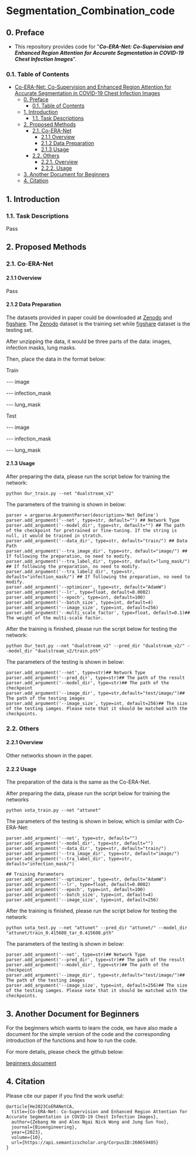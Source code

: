 # Segmentation_Combination_code

## 0. Preface

- This repository provides code for "_**Co-ERA-Net: Co-Supervision and Enhanced Region Attention for Accurate Segmentation in COVID-19 Chest Infection Images**_". 

### 0.1. Table of Contents

- [Co-ERA-Net: Co-Supervision and Enhanced Region Attention for Accurate Segmentation in COVID-19 Chest Infection Images](#)
  - [0. Preface](#)
    - [0.1. Table of Contents](#)
  - [1. Introduction](#)
    - [1.1. Task Descriptions](#)
  - [2. Proposed Methods](#)
    - [2.1. Co-ERA-Net](#)
      - [2.1.1 Overview](#)
      - [2.1.2 Data Preparation](#)
      - [2.1.3 Usage](#)
    - [2.2. Others](#)
      - [2.2.1. Overview](#)
      - [2.2.2. Usage](#)
  - [3. Another Document for Beginners](#)
  - [4. Citation](#)


## 1. Introduction

### 1.1. Task Descriptions

Pass

## 2. Proposed Methods

### 2.1. Co-ERA-Net

#### 2.1.1 Overview

Pass

#### 2.1.2 Data Preparation

The datasets provided in paper could be downloaded at [Zenodo](https://zenodo.org/records/3757476#.Xp0FhB9fgUE) and [figshare](https://figshare.com/articles/dataset/MedSeg_Covid_Dataset_1/13521488). The [Zenodo](https://zenodo.org/records/3757476#.Xp0FhB9fgUE) dataset is the training set while [figshare](https://figshare.com/articles/dataset/MedSeg_Covid_Dataset_1/13521488) dataset is the testing set.

After unzipping the data, it would be three parts of the data: images, infection masks, lung masks.

Then, place the data in the format below:

Train

--- image

--- infection_mask

--- lung_mask

Test

--- image

--- infection_mask

--- lung_mask


#### 2.1.3 Usage

After preparing the data, please run the script below for training the network:

`python Our_train.py --net "dualstream_v2"`

The parameters of the training is shown in below:

```
parser = argparse.ArgumentParser(description='Net Define')
parser.add_argument('--net', type=str, default="") ## Network Type
parser.add_argument('--model_dir', type=str, default="") ## The path of the checkpoint for pretrained or fine-tuning. If the string is null, it would be trained in stratch. 
parser.add_argument('--data_dir', type=str, default="train/") ## Data Path
parser.add_argument('--tra_image_dir', type=str, default="image/") ## If following the preparation, no need to modify.
parser.add_argument('--tra_label_dir', type=str, default="lung_mask/") ## If following the preparation, no need to modify.
parser.add_argument('--tra_label2_dir', type=str, default="infection_mask/") ## If following the preparation, no need to modify.
parser.add_argument('--optimizer', type=str, default="AdamW") 
parser.add_argument('--lr', type=float, default=0.0002)
parser.add_argument('--epoch', type=int, default=100)
parser.add_argument('--batch_size', type=int, default=4)
parser.add_argument('--image_size', type=int, default=256)
parser.add_argument('--multi_scale_factor', type=float, default=0.1)## The weight of the multi-scale factor.
```

After the training is finished, please run the script below for testing the network:

`python Our_test.py --net "dualstream_v2" --pred_dir "dualstream_v2/" --model_dir "dualstream_v2/train.pth"`

The parameters of the testing is shown in below:

```
parser.add_argument('--net', type=str)## Network Type
parser.add_argument('--pred_dir', type=str)## The path of the result
parser.add_argument('--model_dir', type=str)## The path of the checkpoint
parser.add_argument('--image_dir', type=str,default="test/image/")## The path of the testing images
parser.add_argument('--image_size', type=int, default=256)## The size of the testing iamges. Please note that it should be matched with the checkpoints.
```

### 2.2. Others

#### 2.2.1 Overview

Other networks shown in the paper.

#### 2.2.2 Usage

The preparation of the data is the same as the Co-ERA-Net.

After preparing the data, please run the script below for training the networks

`python sota_train.py --net "attunet"`

The parameters of the testing is shown in below, which is similar with Co-ERA-Net:

```
parser.add_argument('--net', type=str, default="")
parser.add_argument('--model_dir', type=str, default="")
parser.add_argument('--data_dir', type=str, default="train/")
parser.add_argument('--tra_image_dir', type=str, default="image/")
parser.add_argument('--tra_label_dir', type=str, default="infection_mask/")

## Training Parameters 
parser.add_argument('--optimizer', type=str, default="AdamW")
parser.add_argument('--lr', type=float, default=0.0002)
parser.add_argument('--epoch', type=int, default=100)
parser.add_argument('--batch_size', type=int, default=4)
parser.add_argument('--image_size', type=int, default=256)
```

After the training is finished, please run the script below for testing the network:

`python sota_test.py --net "attunet" --pred_dir "attunet/" --model_dir "attunet/train_0.415608_tar_0.415608.pth"`

The parameters of the testing is shown in below:

```
parser.add_argument('--net', type=str)## Network Type
parser.add_argument('--pred_dir', type=str)## The path of the result
parser.add_argument('--model_dir', type=str)## The path of the checkpoint
parser.add_argument('--image_dir', type=str,default="test/image/")## The path of the testing images
parser.add_argument('--image_size', type=int, default=256)## The size of the testing iamges. Please note that it should be matched with the checkpoints.
```

## 3. Another Document for Beginners

For the beginners which wants to learn the code, we have also made a document for the simple version of the code and the corresponding introduction of the functions and how to run the code.

For more details, please check the github below:

[beginners document](github.com)

## 4. Citation

Please cite our paper if you find the work useful: 

```
@article{He2023CoERANetCA,
  title={Co-ERA-Net: Co-Supervision and Enhanced Region Attention for Accurate Segmentation in COVID-19 Chest Infection Images},
  author={Zebang He and Alex Ngai Nick Wong and Jung Sun Yoo},
  journal={Bioengineering},
  year={2023},
  volume={10},
  url={https://api.semanticscholar.org/CorpusID:260659405}
}
```




